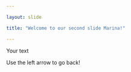 ```yaml
---

layout: slide

title: "Welcome to our second slide Marina!"

---
```


Your text

Use the left arrow to go back!
